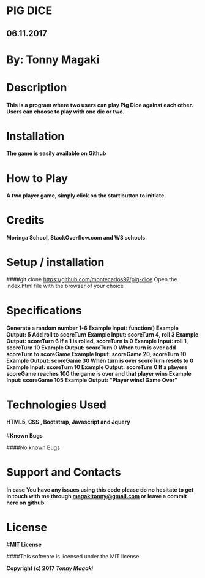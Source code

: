 # **PIG DICE**

## **06.11.2017**

# **By: Tonny Magaki**

# **Description**

#### **This is a program where two users can play Pig Dice against each other. Users can choose to play with one die or two.**

# **Installation**

#### The game is easily available on Github

# **How to Play**

#### A two player game, simply click on the start button to initiate.

# **Credits**

#### Moringa School, StackOverflow.com and W3 schools.

# **Setup / installation**

####git clone https://github.com/montecarlos97/pig-dice Open the index.html file with the browser of your choice

# **Specifications**

#### Generate a random number 1-6 Example Input: function() Example Output: 5 Add roll to scoreTurn Example Input: scoreTurn 4, roll 3 Example Output: scoreTurn 6 If a 1 is rolled, scoreTurn is 0 Example Input: roll 1, scoreTurn 10 Example Output: scoreTurn 0 When turn is over add scoreTurn to scoreGame Example Input: scoreGame 20, scoreTurn 10 Example Output: scoreGame 30 When turn is over scoreTurn resets to 0 Example Input: scoreTurn 10 Example Output: scoreTurn 0 If a players scoreGame reaches 100 the game is over and that player wins Example Input: scoreGame 105 Example Output: "Player wins! Game Over"


# **Technologies Used**

#### HTML5, CSS , Bootstrap, Javascript and Jquery

#**Known Bugs**

####No known Bugs

# **Support and Contacts**

#### In case You have any issues using this code please do no hesitate to get in touch with me through magakitonny@gmail.com or leave a commit here on github.

# License

#**MIT License**

####This software is licensed under the MIT license.

**Copyright (c) 2017 *Tonny Magaki***